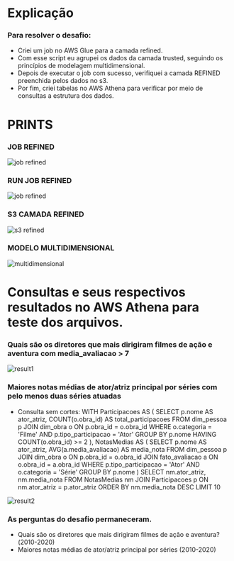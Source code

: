 # Explicação

### Para resolver o desafio:
- Criei um job no AWS Glue para a camada refined.
- Com esse script eu agrupei os dados da camada trusted, seguindo os princípios de modelagem multidimensional.
- Depois de executar  o job com sucesso, verifiquei a camada REFINED preenchida pelos dados no s3.
- Por fim, criei tabelas no AWS Athena para verificar por meio de consultas a estrutura dos dados. 


# PRINTS

### JOB REFINED

![job refined](https://github.com/WendeldsCoelho/Programa-De-Bolsas-Compass-Uol/blob/main/Sprint_9/Evid%C3%AAncias/Desafio/job_refined.jpeg)

### RUN JOB REFINED

![job refined](https://github.com/WendeldsCoelho/Programa-De-Bolsas-Compass-Uol/blob/main/Sprint_9/Evid%C3%AAncias/Desafio/run_job_refined.jpeg)

### S3 CAMADA REFINED

![s3 refined](https://github.com/WendeldsCoelho/Programa-De-Bolsas-Compass-Uol/blob/main/Sprint_9/Evid%C3%AAncias/Desafio/camada_refined_s3.jpeg)

### MODELO MULTIDIMENSIONAL 

![multidimensional](https://github.com/WendeldsCoelho/Programa-De-Bolsas-Compass-Uol/blob/main/Sprint_9/Evid%C3%AAncias/Desafio/sprint9_modelo_multidimensional.jpeg)


# Consultas e seus respectivos resultados no AWS Athena para teste dos arquivos.

### Quais são os diretores que mais dirigiram filmes de ação e aventura com media_avaliacao > 7

![result1](https://github.com/WendeldsCoelho/Programa-De-Bolsas-Compass-Uol/blob/main/Sprint_9/Evid%C3%AAncias/Desafio/teste_athena_pergunta1.jpeg)

###  Maiores notas médias de ator/atriz principal por séries com pelo menos duas séries atuadas

- Consulta sem cortes:
  WITH Participacoes AS (
    SELECT
        p.nome AS ator_atriz,
        COUNT(o.obra_id) AS total_participacoes
    FROM dim_pessoa p
    JOIN dim_obra o ON p.obra_id = o.obra_id
    WHERE o.categoria = 'Filme' AND p.tipo_participacao = 'Ator'
    GROUP BY p.nome
    HAVING COUNT(o.obra_id) >= 2
),
NotasMedias AS (
    SELECT
        p.nome AS ator_atriz,
        AVG(a.media_avaliacao) AS media_nota
    FROM dim_pessoa p
    JOIN dim_obra o ON p.obra_id = o.obra_id
    JOIN fato_avaliacao a ON o.obra_id = a.obra_id
    WHERE p.tipo_participacao = 'Ator' AND o.categoria = 'Série'
    GROUP BY p.nome
)
SELECT
    nm.ator_atriz,
    nm.media_nota
FROM NotasMedias nm
JOIN Participacoes p ON nm.ator_atriz = p.ator_atriz
ORDER BY nm.media_nota DESC
LIMIT 10

![result2](https://github.com/WendeldsCoelho/Programa-De-Bolsas-Compass-Uol/blob/main/Sprint_9/Evid%C3%AAncias/Desafio/teste_athena_pergunta2.jpeg)

### As perguntas do desafio permaneceram.

- Quais são os diretores que mais dirigiram filmes de ação e aventura?(2010-2020)
- Maiores notas médias de ator/atriz principal por séries (2010-2020)

